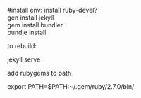 #install env:
install ruby-devel?  
gen install jekyll  
gem install bundler  
bundle install  


to rebuild:

jekyll serve  

add rubygems to path

export PATH=$PATH:~/.gem/ruby/2.7.0/bin/

